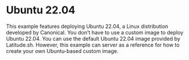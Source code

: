 # Ubuntu 22.04

This example features deploying Ubuntu 22.04, a Linux distribution developed by Canonical. You don't have to use a custom image to deploy Ubuntu 22.04. You can use the default Ubuntu 22.04 image provided by Latitude.sh. However, this example can server as a reference for how to create your own Ubuntu-based custom image.